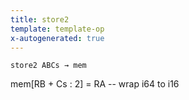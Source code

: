 ```yaml
---
title: store2
template: template-op
x-autogenerated: true
---
```


`store2 ABCs → mem`

mem[RB + Cs : 2] = RA -- wrap i64 to i16
